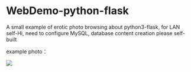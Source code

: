 # WebDemo-python-flask
A small example of erotic photo browsing about python3-flask, for LAN self-Hi, need to configure MySQL, database content creation please self-built

example photo：





![](https://pic4.zhimg.com/80/v2-578800ab61fd0e655475ec242cc1eca3_hd.jpg)
